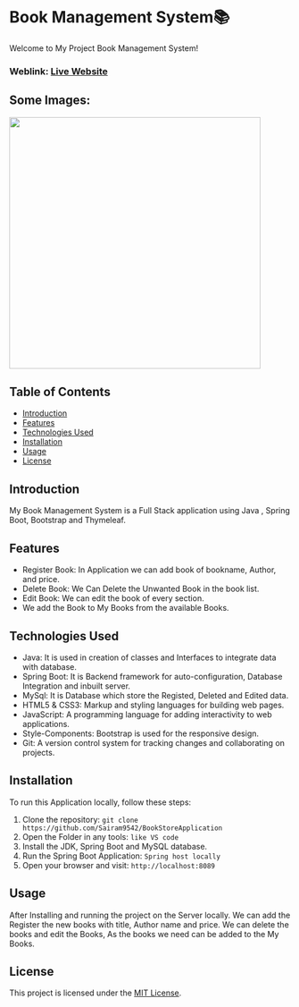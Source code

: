 # Book Management System📚
Welcome to My Project Book Management System!

### Weblink: [Live Website]()
## Some Images:
<img width="450px;" src="https://res.cloudinary.com/dz1zt2xfc/image/upload/v1732267832/Screenshot_2024-10-30_222203_smftoa.png"/>

## Table of Contents
- [Introduction](#introduction)
- [Features](#features)
- [Technologies Used](#technologies-used)
- [Installation](#installation)
- [Usage](#usage)
- [License](#license)

## Introduction
My Book Management System is a Full Stack application using Java , Spring Boot, Bootstrap and Thymeleaf.

## Features
- Register Book: In Application we can add book of bookname, Author, and price.
- Delete Book: We Can Delete the Unwanted Book in the book list.
- Edit Book: We can edit the book of every section.
- We add the Book to My Books from the available Books.


## Technologies Used
- Java: It is used in creation of classes and Interfaces to integrate data with database.
- Spring Boot: It is Backend framework for auto-configuration, Database Integration and inbuilt server.
- MySql: It is Database which store the Registed, Deleted and Edited data.
- HTML5 & CSS3: Markup and styling languages for building web pages.
- JavaScript: A programming language for adding interactivity to web applications.
- Style-Components: Bootstrap is used for the responsive design.
- Git: A version control system for tracking changes and collaborating on projects.

## Installation
To run this Application locally, follow these steps:

1. Clone the repository: `git clone https://github.com/Sairam9542/BookStoreApplication`
2. Open the Folder in any tools: `like VS code`
3. Install the JDK, Spring Boot and MySQL database.
4. Run the Spring Boot Application: `Spring host locally`
5. Open your browser and visit: `http://localhost:8089`

## Usage
After Installing and running the project on the Server locally. We can add the Register the new books with title, Author name and price. We can delete the books and edit the Books, As the books we need can be added to the My Books.

## License
This project is licensed under the [MIT License](LICENSE).
